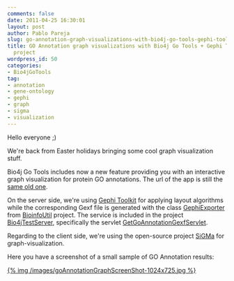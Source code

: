 ```yaml
---
comments: false
date: 2011-04-25 16:30:01
layout: post
author: Pablo Pareja
slug: go-annotation-graph-visualizations-with-bio4j-go-tools-gephi-toolkit-sigma-project
title: GO Annotation graph visualizations with Bio4j Go Tools + Gephi Toolkit + SiGMa
  project
wordpress_id: 50
categories:
- Bio4jGoTools
tag:
- annotation
- gene-ontology
- gephi
- graph
- sigma
- visualization
---
```


Hello everyone ;)

We're back from Easter holidays bringing some cool graph visualization stuff. 

Bio4j Go Tools includes now a new feature providing you with an interactive graph visualization for protein GO annotations.
The url of the app is still the [same old one](http://gotools.bio4j.com:8080/Bio4jTestServer/Bio4jGoToolsWeb.html).

On the server side, we're using [Gephi Toolkit](http://gephi.org/toolkit/) for applying layout algorithms while the corresponding Gexf file is generated with the class [GephiExporter](https://github.com/pablopareja/BioinfoUtil/blob/master/src/main/java/com/era7/lib/bioinfo/bioinfoutil/gephi/GephiExporter.java) from [BioinfoUtil](https://github.com/pablopareja/BioinfoUtil) project. The service is included in the project [Bio4jTestServer](https://github.com/bio4j/Bio4jTestServer), specifically the servlet [GetGoAnnotationGexfServlet](https://github.com/bio4j/Bio4jTestServer/blob/master/src/java/com/era7/bioinfo/bio4j/server/servlet/GetGoAnnotationGexfServlet.java).

Regarding to the client side, we're using the open-source project [SiGMa](https://github.com/jacomyal/SiGMa) for graph-visualization.

Here you have a screenshot of a small sample of GO Annotation results:

[{% img /images/goAnnotationGraphScreenShot-1024x725.jpg %}](http://gotools.bio4j.com:8080/Bio4jTestServer/Bio4jGoToolsWeb.html)
